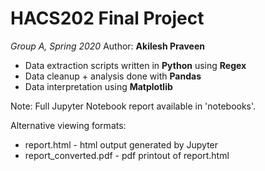 # HACS202 Final Project
_Group A, Spring 2020_
Author: __Akilesh Praveen__ 

* Data extraction scripts written in __Python__ using __Regex__
* Data cleanup + analysis done with __Pandas__
* Data interpretation using __Matplotlib__

Note: Full Jupyter Notebook report available in 'notebooks'.

Alternative viewing formats:
* report.html - html output generated by Jupyter
* report_converted.pdf - pdf printout of report.html